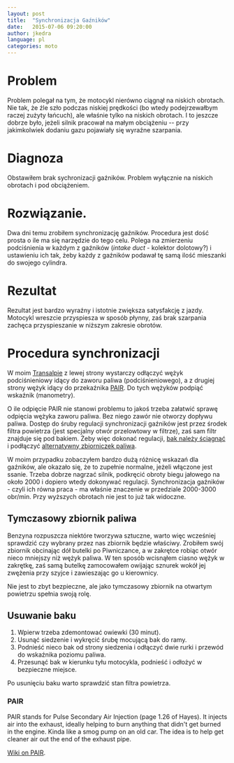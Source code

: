 ```yaml
---
layout: post
title:  "Synchronizacja Gaźników"
date:   2015-07-06 09:20:00
author: jkedra
language: pl
categories: moto
---
```

# Problem
Problem polegał na tym, że motocykl nierówno ciągnął
na niskich obrotach. Nie tak, że źle szło podczas niskiej
prędkości (bo wtedy podejrzewałbym raczej zużyty łańcuch),
ale właśnie tylko na niskich obrotach. 
I to jeszcze dobrze było, jeżeli silnik pracował na małym
obciążeniu -- przy jakimkolwiek dodaniu gazu pojawiały
się wyraźne szarpania.

# Diagnoza
Obstawiłem brak sychronizacji gaźników. Problem wyłącznie
na niskich obrotach i pod obciążeniem.

# Rozwiązanie.
Dwa dni temu zrobiłem synchronizację gaźników. Procedura jest dość
prosta o ile ma się narzędzie do tego celu. Polega na zmierzeniu
podciśnienia w każdym z gaźników (_intake duct_ - kolektor dolotowy?)
i ustawieniu ich tak, żeby każdy z gaźników podawał tę samą
ilość mieszanki do swojego cylindra.

# Rezultat
Rezultat jest bardzo wyraźny i istotnie zwiększa satysfakcję
z jazdy. Motocykl wreszcie przyspiesza w sposób płynny,
zaś brak szarpania zachęca przyspieszanie w niższym
zakresie obrotów.


# Procedura synchronizacji
W moim [Transalpie][transalp]
z lewej strony wystarczy odłączyć wężyk podciśnieniowy idący do
zaworu paliwa (podciśnieniowego),
a z drugiej strony wężyk idący do przekaźnika [PAIR](#pair).
Do tych wężyków podpiąć wskaźnik (manometry).

O ile odpięcie PAIR nie stanowi problemu to jakoś trzeba załatwić sprawę
odpięcia wężyka zaworu paliwa. Bez niego zawór nie otworzy dopływu paliwa.
Dostęp do śruby regulacji synchronizacji
gaźników jest przez środek filtra powietrza (jest specjalny otwór przelowtowy
w filtrze), zaś sam filtr znajduje się pod bakiem.
Żeby więc dokonać regulacji, [bak należy ściągnąć](#usuwanie-baku)
i podłączyć [alternatywny zbiorniczek paliwa](#tymczasowy-zbiornik-paliwa).

W moim przypadku zobaczyłem bardzo dużą różnicę wskazań dla gaźników,
ale okazało się, że to zupełnie normalne, jeżeli włączone jest ssanie.
Trzeba dobrze nagrzać silnik, podkręcić obroty biegu jałowego na około 2000
i dopiero wtedy dokonywać regulacji.
Synchronizacja gaźników - czyli ich równa praca - ma właśnie znaczenie
w przedziale 2000-3000 obr/min. Przy wyższych obrotach nie jest to już
tak widoczne.

## Tymczasowy zbiornik paliwa
Benzyna rozpuszcza niektóre tworzywa sztuczne, warto więc wcześniej sprawdzić
czy wybrany przez nas zbiornik będzie właściwy. Zrobiłem swój zbiornik
obcinając dół butelki po Piwniczance, a w zakrętce robiąc otwór nieco mniejszy
niż wężyk paliwa. W ten sposób wcisnąłem ciasno wężyk w zakrętkę, zaś samą
butelkę zamocowałem owijając sznurek wokół jej zwężenia przy szyjce i 
zawieszając go u kierownicy.

Nie jest to zbyt bezpieczne, ale jako tymczasowy zbiornik na otwartym
powietrzu spełnia swoją rolę.

## Usuwanie baku
1. Wpierw trzeba zdemontować owiewki (30 minut). 
2. Usunąć siedzenie i wykręcić śrubę mocującą bak do ramy.
3. Podnieść nieco bak od strony siedzenia i odłączyć dwie rurki
   i przewód do wskaźnika poziomu paliwa.
4. Przesunąć bak w kierunku tyłu motocykla, podnieść
   i odłożyć w bezpieczne miejsce.

Po usunięciu baku warto sprawdzić stan filtra powietrza.

### PAIR
PAIR stands for Pulse Secondary Air Injection (page 1.26 of Hayes).
It injects air into the exhaust, ideally helping to burn anything
that didn't get burned in the engine. Kinda like a smog pump on an old car.
The idea is to help get cleaner air out the end of the exhaust pipe.

[Wiki on PAIR](https://en.wikipedia.org/wiki/Secondary_air_injection).

[transalp]:  http://pl.wikipedia.org/wiki/Honda_Transalp#Honda_XL650V_Transalp "XL650V Transalp"
[hiss]:      https://www.youtube.com/watch?v=db0ee6u7CjQ "Honda Ignition Security System"
[immob]:       http://pl.wikipedia.org/wiki/Immobilizer
[textile]:     http://redcloth.org/textile

